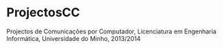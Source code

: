 ProjectosCC
===========

Projectos de Comunicações por Computador, Licenciatura em Engenharia Informática, Universidade do Minho, 2013/2014
